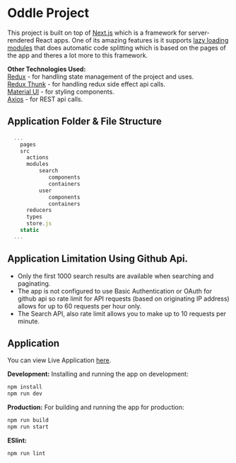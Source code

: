 # Oddle Project
This project is built on top of [Next.js](https://github.com/zeit/next.js) which is a framework for server-rendered React apps. One of its amazing features is it supports [lazy loading modules](https://nextjs.org/learn/excel/lazy-loading-modules) that does automatic code splitting which is based on the pages of the app and theres a lot more to this framework. 

**Other Technologies Used:**  
[Redux](https://redux.js.org/) - for handling state management of the project and uses.  
[Redux Thunk](https://github.com/reduxjs/redux-thunk) - for handling redux side effect api calls.  
[Material UI](https://material-ui.com/) - for styling components.  
[Axios](https://github.com/axios/axios) - for REST api calls.  


## Application Folder & File Structure  

  ```js
    ...
      pages
      src
        actions
        modules
            search
               components
               containers
            user
               components
               containers
        reducers
        types
        store.js
      static
    ...
  ```
 
## Application Limitation Using Github Api.  
- Only the first 1000 search results are available when searching and paginating.  
- The app is not configured to use Basic Authentication or OAuth for github api so rate limit for API requests (based on originating IP address) allows for up to 60 requests per hour only.  
- The Search API, also rate limit allows you to make up to 10 requests per minute.  

## Application

You can view Live Application [here](http://ec2-18-223-119-153.us-east-2.compute.amazonaws.com).

**Development:** Installing and running the app on development:
```sh
npm install
npm run dev
```

**Production:** For building and running the app for production:

```sh
npm run build
npm run start
```

**ESlint:** 

```sh
npm run lint
```



